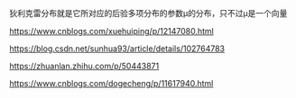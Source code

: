 

狄利克雷分布就是它所对应的后验多项分布的参数μ的分布，只不过μ是一个向量

https://www.cnblogs.com/xuehuiping/p/12147080.html

https://blog.csdn.net/sunhua93/article/details/102764783

https://zhuanlan.zhihu.com/p/50443871

https://www.cnblogs.com/dogecheng/p/11617940.html
